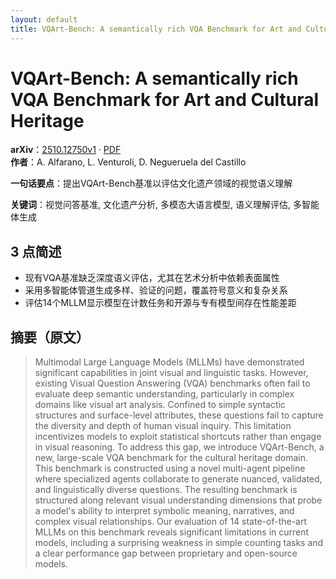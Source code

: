 ```yaml
---
layout: default
title: VQArt-Bench: A semantically rich VQA Benchmark for Art and Cultural Heritage
---
```


# VQArt-Bench: A semantically rich VQA Benchmark for Art and Cultural Heritage
**arXiv**：[2510.12750v1](https://arxiv.org/abs/2510.12750) · [PDF](https://arxiv.org/pdf/2510.12750.pdf)  
**作者**：A. Alfarano, L. Venturoli, D. Negueruela del Castillo  

**一句话要点**：提出VQArt-Bench基准以评估文化遗产领域的视觉语义理解

**关键词**：视觉问答基准, 文化遗产分析, 多模态大语言模型, 语义理解评估, 多智能体生成

## 3 点简述
- 现有VQA基准缺乏深度语义评估，尤其在艺术分析中依赖表面属性
- 采用多智能体管道生成多样、验证的问题，覆盖符号意义和复杂关系
- 评估14个MLLM显示模型在计数任务和开源与专有模型间存在性能差距

## 摘要（原文）

> Multimodal Large Language Models (MLLMs) have demonstrated significant
> capabilities in joint visual and linguistic tasks. However, existing Visual
> Question Answering (VQA) benchmarks often fail to evaluate deep semantic
> understanding, particularly in complex domains like visual art analysis.
> Confined to simple syntactic structures and surface-level attributes, these
> questions fail to capture the diversity and depth of human visual inquiry. This
> limitation incentivizes models to exploit statistical shortcuts rather than
> engage in visual reasoning. To address this gap, we introduce VQArt-Bench, a
> new, large-scale VQA benchmark for the cultural heritage domain. This benchmark
> is constructed using a novel multi-agent pipeline where specialized agents
> collaborate to generate nuanced, validated, and linguistically diverse
> questions. The resulting benchmark is structured along relevant visual
> understanding dimensions that probe a model's ability to interpret symbolic
> meaning, narratives, and complex visual relationships. Our evaluation of 14
> state-of-the-art MLLMs on this benchmark reveals significant limitations in
> current models, including a surprising weakness in simple counting tasks and a
> clear performance gap between proprietary and open-source models.

